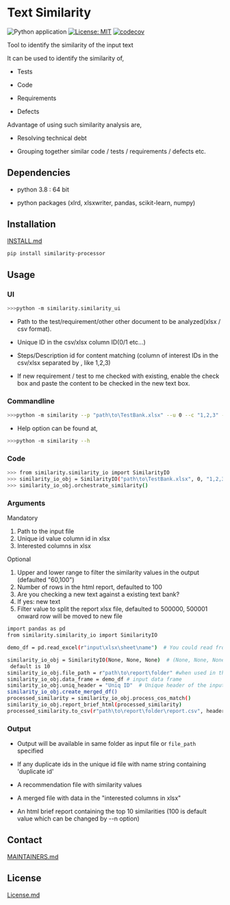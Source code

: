 # Text Similarity

![Python application](https://github.com/philips-software/TextSimilarityProcessor/workflows/Python%20application/badge.svg)
[![License: MIT](https://img.shields.io/badge/License-MIT-yellow.svg)](https://opensource.org/licenses/MIT)
[![codecov](https://codecov.io/gh/philips-software/TextSimilarityProcessor/branch/master/graph/badge.svg)](https://codecov.io/gh/philips-software/TextSimilarityProcessor)

Tool to identify the similarity of the input text

It can be used to identify the similarity of,

- Tests  

- Code  

- Requirements  

- Defects  

Advantage of using such similarity analysis are,

- Resolving technical debt  

- Grouping together similar code / tests / requirements / defects etc.  
  
## Dependencies

- python 3.8 : 64 bit  

- python packages (xlrd, xlsxwriter, pandas, scikit-learn, numpy)  

## Installation
  
[INSTALL.md](INSTALL.md)

```sh
pip install similarity-processor
```

## Usage

### UI

```sh
>>>python -m similarity.similarity_ui
```

- Path to the test/requirement/other other document to be
 analyzed(xlsx / csv format).  

- Unique ID in the csv/xlsx column ID(0/1 etc...)  

- Steps/Description id for content matching (column of interest IDs
 in the csv/xlsx separated by , like 1,2,3)  

- If new requirement / test to me checked with existing, enable the
 check box and paste the content to be checked in the new text box.  

### Commandline

```sh
>>>python -m similarity --p "path\to\TestBank.xlsx" --u 0 --c "1,2,3" --n 8
```

- Help option can be found at,  

```sh
>>>python -m similarity --h
```

### Code

```sh
>>> from similarity.similarity_io import SimilarityIO
>>> similarity_io_obj = SimilarityIO("path\to\TestBank.xlsx", 0, "1,2,3")
>>> similarity_io_obj.orchestrate_similarity()
```

### Arguments

Mandatory

1. Path to the input file
2. Unique id value column id in xlsx  
3. Interested columns in xlsx  

Optional

1. Upper and lower range to filter the similarity values in the output
   (defaulted "60,100")
2. Number of rows in the html report, defaulted to 100  
3. Are you checking a new text against a existing text bank?
4. If yes: new text
5. Filter value to split the report xlsx file, defaulted to 500000,
   500001 onward row will be moved to new file

```sh
import pandas as pd
from similarity.similarity_io import SimilarityIO

demo_df = pd.read_excel(r"input\xlsx\sheet\name")  # You could read from any input source

similarity_io_obj = SimilarityIO(None, None, None)  # (None, None, None, 200) =>200 = The brief html report rows
 default is 10  
similarity_io_obj.file_path = r"path\to\report\folder" #when used in this format, else input file path to read data
similarity_io_obj.data_frame = demo_df # input data frame
similarity_io_obj.uniq_header = "Uniq ID"  # Unique header of the input data frame (string)
similarity_io_obj.create_merged_df()
processed_similarity = similarity_io_obj.process_cos_match()
similarity_io_obj.report_brief_html(processed_similarity)
processed_similarity.to_csv(r"path\to\report\folder\report.csv", header=True)
```

### Output
  
- Output will be available in same folder as input file or  `file_path`
 specified  

- If any duplicate ids in the unique id file with name string containing
 'duplicate id'  

- A recommendation file with similarity values  

- A merged file with data in the "interested columns in xlsx"  

- An html brief report containing the top 10 similarities
 (100 is default value which can be changed by --n option)  

## Contact

[MAINTAINERS.md](MAINTAINERS.md)  

## License

[License.md](LICENSE.md)
